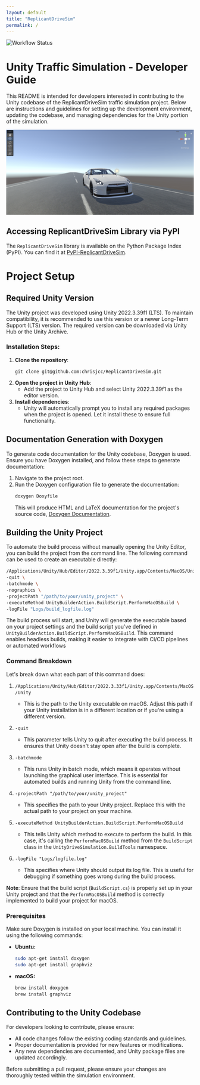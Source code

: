 ```yaml
---
layout: default
title: "ReplicantDriveSim"
permalink: /
---
```


![Workflow Status](https://github.com/chrisjcc/ReplicantDriveSim/actions/workflows/deploy-gh-pages.yml/badge.svg?branch=main)

# Unity Traffic Simulation - Developer Guide

This README is intended for developers interested in contributing to the Unity codebase of the ReplicantDriveSim traffic simulation project. Below are instructions and guidelines for setting up the development environment, updating the codebase, and managing dependencies for the Unity portion of the simulation.

![Nissan GTR](https://raw.githubusercontent.com/chrisjcc/ReplicantDriveSim/main/External/images/NISSAN-GTR_ReplicantDriveSim.png)

## Accessing ReplicantDriveSim Library via PyPI

The `ReplicantDriveSim` library is available on the Python Package Index (PyPI). You can find it at [PyPI-ReplicantDriveSim](https://pypi.org/project/ReplicantDriveSim/).

# Project Setup

## Required Unity Version

The Unity project was developed using Unity 2022.3.39f1 (LTS). To maintain compatibility, it is recommended to use this version or a newer Long-Term Support (LTS) version. The required version can be downloaded via Unity Hub or the Unity Archive.


### Installation Steps:

1. **Clone the repository**:
    ```shell
    git clone git@github.com:chrisjcc/ReplicantDriveSim.git
    ```
2. **Open the project in Unity Hub**:
   - Add the project to Unity Hub and select Unity 2022.3.39f1 as the editor version.
3. **Install dependencies**:
   - Unity will automatically prompt you to install any required packages when the project is opened. Let it install these to ensure full functionality.

## Documentation Generation with Doxygen

To generate code documentation for the Unity codebase, Doxygen is used. Ensure you have Doxygen installed, and follow these steps to generate documentation:

1. Navigate to the project root.
2. Run the Doxygen configuration file to generate the documentation:
   ```bash
   doxygen Doxyfile
   ```
   This will produce HTML and LaTeX documentation for the project's source code, [Doxygen Documentation](https://chrisjcc.github.io/ReplicantDriveSim/External/docs/html/).

## Building the Unity Project

To automate the build process without manually opening the Unity Editor, you can build the project from the command line. The following command can be used to create an executable directly:
 
```bash
/Applications/Unity/Hub/Editor/2022.3.39f1/Unity.app/Contents/MacOS/Unity \
-quit \
-batchmode \
-nographics \
-projectPath "/path/to/your/unity_project" \
-executeMethod UnityBuilderAction.BuildScript.PerformMacOSBuild \
-logFile "Logs/build_logfile.log"
```

The build process will start, and Unity will generate the executable based on your project settings and the build script you've defined in `UnityBuilderAction.BuildScript.PerformMacOSBuild`. This command enables headless builds, making it easier to integrate with CI/CD pipelines or automated workflows

### Command Breakdown

Let's break down what each part of this command does:

1. `/Applications/Unity/Hub/Editor/2022.3.33f1/Unity.app/Contents/MacOS/Unity`
   - This is the path to the Unity executable on macOS. Adjust this path if your Unity installation is in a different location or if you're using a different version.

2. `-quit`
   - This parameter tells Unity to quit after executing the build process. It ensures that Unity doesn't stay open after the build is complete.

3. `-batchmode`
   - This runs Unity in batch mode, which means it operates without launching the graphical user interface. This is essential for automated builds and running Unity from the command line.

4. `-projectPath "/path/to/your/unity_project"`
   - This specifies the path to your Unity project. Replace this with the actual path to your project on your machine.

5. `-executeMethod UnityBuilderAction.BuildScript.PerformMacOSBuild`
   - This tells Unity which method to execute to perform the build. In this case, it's calling the `PerformMacOSBuild` method from the `BuildScript` class in the `UnityDriveSimulation.BuildTools` namespace.

6. `-logFile "Logs/logfile.log"`
   - This specifies where Unity should output its log file. This is useful for debugging if something goes wrong during the build process.

**Note**: Ensure that the build script (`BuildScript.cs`) is properly set up in your Unity project and that the `PerformMacOSBuild` method is correctly implemented to build your project for macOS.


### Prerequisites

Make sure Doxygen is installed on your local machine. You can install it using the following commands:

- **Ubuntu:**
    ```bash
    sudo apt-get install doxygen
    sudo apt-get install graphviz
    ```
- **macOS:**
    ```bash
    brew install doxygen
    brew install graphviz
    ```

## Contributing to the Unity Codebase

For developers looking to contribute, please ensure:
- All code changes follow the existing coding standards and guidelines.
- Proper documentation is provided for new features or modifications.
- Any new dependencies are documented, and Unity package files are updated accordingly.

Before submitting a pull request, please ensure your changes are thoroughly tested within the simulation environment.
